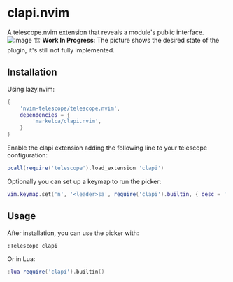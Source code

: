 # clapi.nvim

A telescope.nvim extension that reveals a module's public interface.
![image](https://github.com/user-attachments/assets/404c4c20-f14b-4359-b5e7-bcfeed389130)
🏗️ **Work In Progress**: The picture shows the desired state of the plugin, it's still not fully implemented.

## Installation

Using lazy.nvim:

```lua
{
    'nvim-telescope/telescope.nvim',
    dependencies = {
        'markelca/clapi.nvim',
    }
}
```

Enable the clapi extension adding the following line to your telescope configuration:
```lua
pcall(require('telescope').load_extension 'clapi')
```
Optionally you can set up a keymap to run the picker:
```lua
vim.keymap.set('n', '<leader>sa', require('clapi').builtin, { desc = '[S]earch [A]pi' })
```

## Usage

After installation, you can use the picker with:

```vim
:Telescope clapi
```

Or in Lua:

```lua
:lua require('clapi').builtin()
```

